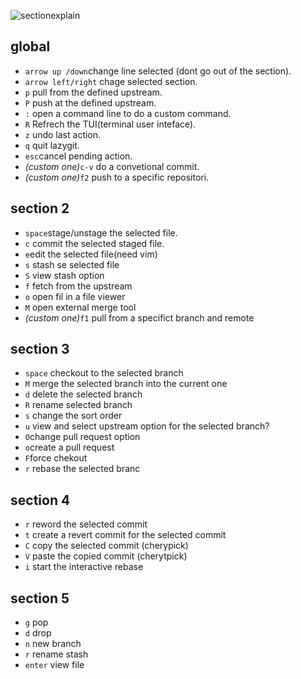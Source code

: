 ![sectionexplain](res/lazygit/Section-explain.png)
## global
- `arrow up /down`change line selected (dont go out of the section).
- `arrow left/right` chage selected section.
- `p` pull from the defined upstream.
- `P` push at the defined upstream.
- `:` open a command line to do a custom command.
- `R` Refrech the TUI(terminal user inteface).
- `z` undo last action.
- `q` quit lazygit.
- `esc`cancel pending action.
- *(custom one)*`c-v` do a convetional commit.
- *(custom one)*`f2` push to a specific repositori.

## section 2
- `space`stage/unstage the selected file.
- `c` commit the selected staged file.
- `e`edit the selected file(need vim)
- `s` stash se selected file
- `S` view stash option
- `f` fetch from the upstream
- `o` open fil in a file viewer
- `M` open external merge tool
- *(custom one)*`f1` pull from a specifict branch and remote

## section 3
- `space` checkout to the selected branch
- `M` merge the selected branch into the current one
- `d` delete the selected branch
- `R` rename selected branch
- `s` change the sort order
- `u` view and select upstream option for the selected branch?
- `O`change pull request option
- `o`create a pull request
- `F`force chekout
- `r` rebase the selected branc
## section 4
- `r` reword the selected commit
- `t` create a revert commit for the selected commit
- `C` copy the selected commit (cherypick)
- `V` paste the copied commit (cherytpick)
- `i` start the interactive rebase

## section 5
- `g` pop
- `d` drop
- `n` new branch
- `r` rename stash
- `enter` view file
